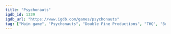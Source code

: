 ```yaml
---
title: "Psychonauts"
igdb_id: 1339
igdb_url: "https://www.igdb.com/games/psychonauts"
tag: ["Main game", "Psychonauts", "Double Fine Productions", "THQ", "Budcat Creations", "Majesco Entertainment", "Platform", "Puzzle", "Adventure", "Single player", "Third person", "Action", "Comedy", "Kids"]
---
```


